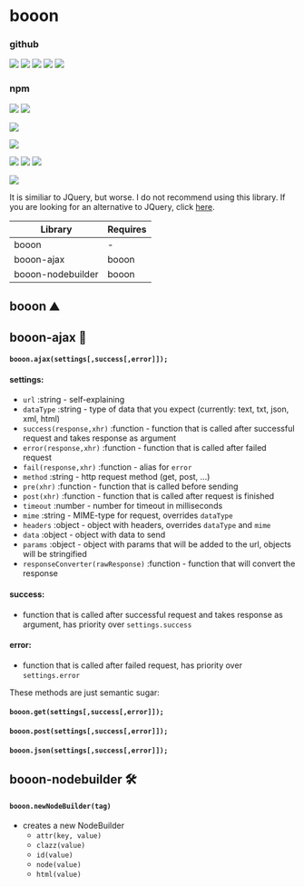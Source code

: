# booon

### github
![](https://badgen.net/github/watchers/jirfoux/booon)
![](https://badgen.net/github/stars/jirfoux/booon)
![](https://badgen.net/github/commits/jirfoux/booon)
![](https://badgen.net/github/last-commit/jirfoux/booon)
![](https://badgen.net/github/license/jirfoux/booon)
### npm
![](https://badgen.net/npm/v/booon)
![](https://badgen.net/npm/dw/booon)

![](https://badgen.net/jsdelivr/hits/npm/booon)

<!--![](https://badgen.net/badge/IE8/compatible/)-->

![](https://badgen.net/badge/Happy/Scrum/pink)

![](https://badgen.net/badge/Use/as/008e9b?scale=0.9)
![](https://badgen.net/badge/many/badges/2da7d3?scale=0.9)
![](https://badgen.net/badge/as/possible/00daee?scale=0.9)

[![](https://badgen.net/badge/Thx/Badgen/556b2f?scale=2)](https://badgen.net/)

It is similiar to JQuery, but worse.
I do not recommend using this library. If you are looking for an alternative to JQuery, click [here](https://www.educba.com/jquery-alternatives/).

| Library | Requires |
| --- | --- |
| booon | - |
|booon-ajax|booon
|booon-nodebuilder|booon

## booon ⛰️


## booon-ajax 📨

#### `booon.ajax(settings[,success[,error]]);`

#### settings:
* `url` :string - self-explaining
* `dataType` :string - type of data that you expect (currently: text, txt, json, xml, html)
* `success(response,xhr)` :function - function that is called after successful request and takes response as argument
* `error(response,xhr)` :function - function that is called after failed request
* `fail(response,xhr)` :function - alias for `error`
* `method` :string - http request method (get, post, ...)
* `pre(xhr)` :function - function that is called before sending
* `post(xhr)` :function - function that is called after request is finished
* `timeout` :number - number for timeout in milliseconds
* `mime` :string - MIME-type for request, overrides `dataType`
* `headers` :object - object with headers, overrides `dataType` and `mime`
* `data` :object - object with data to send
* `params` :object - object with params that will be added to the url, objects will be stringified
* `responseConverter(rawResponse)` :function - function that will convert the response

#### success:
* function that is called after successful request and takes response as argument, has priority over `settings.success`

#### error:
* function that is called after failed request, has priority over `settings.error`

These methods are just semantic sugar:

#### `booon.get(settings[,success[,error]]);`
#### `booon.post(settings[,success[,error]]);`
#### `booon.json(settings[,success[,error]]);`

## booon-nodebuilder 🛠️

#### `booon.newNodeBuilder(tag)`
* creates a new NodeBuilder
    * `attr(key, value)`
    * `clazz(value)`
    * `id(value)`
    * `node(value)`
    * `html(value)`